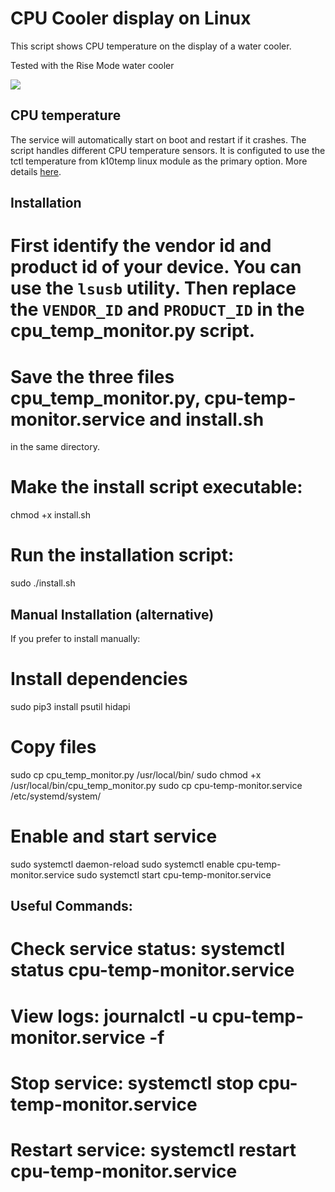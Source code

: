# CPU Cooler display on Linux

This script shows CPU temperature on the display of a water cooler.

Tested with the Rise Mode water cooler

![](images/cpu-cooler.jpg)

## CPU temperature

The service will automatically start on boot and restart if it crashes. The script handles different CPU temperature sensors.
It is configuted to use the tctl temperature from k10temp linux module as the primary option. More details [here](https://www.kernel.org/doc/html/v5.6/hwmon/k10temp.html#:~:text=Tctl%20is%20the%20processor%20temperature,like%20die%20or%20case%20temperature.).

## Installation

# First identify the vendor id and product id of your device. You can use the `lsusb` utility. Then replace the `VENDOR_ID` and `PRODUCT_ID` in the cpu_temp_monitor.py script.

# Save the three files cpu_temp_monitor.py, cpu-temp-monitor.service and install.sh
in the same directory.

# Make the install script executable:

chmod +x install.sh

# Run the installation script:

sudo ./install.sh

## Manual Installation (alternative)

If you prefer to install manually:

# Install dependencies
sudo pip3 install psutil hidapi

# Copy files
sudo cp cpu_temp_monitor.py /usr/local/bin/
sudo chmod +x /usr/local/bin/cpu_temp_monitor.py
sudo cp cpu-temp-monitor.service /etc/systemd/system/

# Enable and start service
sudo systemctl daemon-reload
sudo systemctl enable cpu-temp-monitor.service
sudo systemctl start cpu-temp-monitor.service

## Useful Commands:

# Check service status: systemctl status cpu-temp-monitor.service
# View logs: journalctl -u cpu-temp-monitor.service -f
# Stop service: systemctl stop cpu-temp-monitor.service
# Restart service: systemctl restart cpu-temp-monitor.service

